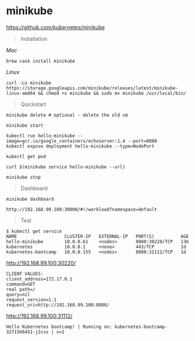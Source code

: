 # minikube

https://github.com/kubernetes/minikube

> Installation

*Mac*

```
brew cask install minikube
```

*Linux*

```
curl -Lo minikube https://storage.googleapis.com/minikube/releases/latest/minikube-linux-amd64 && chmod +x minikube && sudo mv minikube /usr/local/bin/
```

> Quickstart

```
minikube delete # optional - delete the old vm

minikube start

kubectl run hello-minikube --image=gcr.io/google_containers/echoserver:1.4 --port=8080
kubectl expose deployment hello-minikube --type=NodePort

kubectl get pod

curl $(minikube service hello-minikube --url)

minikube stop
```

> Dashboard

```
minikube dashboard

http://192.168.99.100:30000/#!/workload?namespace=default
```

> Test

```
$ kubectl get service
NAME                  CLUSTER-IP   EXTERNAL-IP   PORT(S)          AGE
hello-minikube        10.0.0.61    <nodes>       8080:30220/TCP   13m
kubernetes            10.0.0.1     <none>        443/TCP          1d
kubernetes-bootcamp   10.0.0.155   <nodes>       8080:31112/TCP   1d
```

http://192.168.99.100:30220/

```
CLIENT VALUES:
client_address=172.17.0.1
command=GET
real path=/
query=nil
request_version=1.1
request_uri=http://192.168.99.100:8080/
```

http://192.168.99.100:31112/

```
Hello Kubernetes bootcamp! | Running on: kubernetes-bootcamp-3271566451-j2cvs | v=1
```
